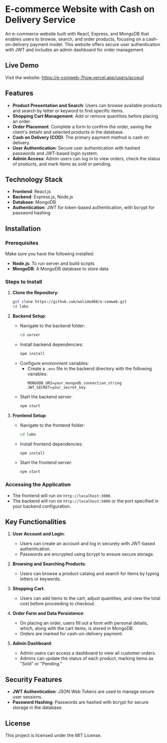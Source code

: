 
# E-commerce Website with Cash on Delivery Service

An e-commerce website built with React, Express, and MongoDB that enables users to browse, search, and order products, focusing on a cash-on-delivery payment model. This website offers secure user authentication with JWT and includes an admin dashboard for order management.


## Live Demo
Visit the website: https://e-comweb-7how.vercel.app/users/acceuil

## Features

- **Product Presentation and Search**: Users can browse available products and search by letter or keyword to find specific items.
- **Shopping Cart Management**: Add or remove quantities before placing an order.
- **Order Placement**: Complete a form to confirm the order, saving the client's details and selected products in the database.
- **Cash on Delivery (COD)**: The primary payment method is cash on delivery.
- **User Authentication**: Secure user authentication with hashed passwords and JWT-based login system.
- **Admin Access**: Admin users can log in to view orders, check the status of products, and mark items as sold or pending.

## Technology Stack

- **Frontend**: React.js
- **Backend**: Express.js, Node.js
- **Database**: MongoDB
- **Authentication**: JWT for token-based authentication, with bcrypt for password hashing

## Installation

### Prerequisites

Make sure you have the following installed:
- **Node.js**: To run server and build scripts
- **MongoDB**: A MongoDB database to store data

### Steps to Install

1. **Clone the Repository**:
   ```bash
   git clone https://github.com/walided88/e-comweb.git
   cd labo
   ```

2. **Backend Setup**:

   - Navigate to the backend folder:
     ```bash
     cd server
     ```
   - Install backend dependencies:
     ```bash
     npm install
     ```
   - Configure environment variables:
     - Create a `.env` file in the backend directory with the following variables:
       ```
       MONGODB_URI=your_mongodb_connection_string
       JWT_SECRET=your_secret_key
       ```
   - Start the backend server:
     ```bash
     npm start
     ```

3. **Frontend Setup**:

   - Navigate to the frontend folder:
     ```bash
     cd labo
     ```
   - Install frontend dependencies:
     ```bash
     npm install
     ```
   - Start the frontend server:
     ```bash
     npm start
     ```

### Accessing the Application

- The frontend will run on `http://localhost:3000`.
- The backend will run on `http://localhost:5000` or the port specified in your backend configuration.

## Key Functionalities

1. **User Account and Login**:
   - Users can create an account and log in securely with JWT-based authentication.
   - Passwords are encrypted using bcrypt to ensure secure storage.

2. **Browsing and Searching Products**:
   - Users can browse a product catalog and search for items by typing letters or keywords.

3. **Shopping Cart**:
   - Users can add items to the cart, adjust quantities, and view the total cost before proceeding to checkout.

4. **Order Form and Data Persistence**:
   - On placing an order, users fill out a form with personal details, which, along with the cart items, is stored in MongoDB.
   - Orders are marked for cash-on-delivery payment.

5. **Admin Dashboard**:
   - Admin users can access a dashboard to view all customer orders.
   - Admins can update the status of each product, marking items as "Sold" or "Pending."

## Security Features

- **JWT Authentication**: JSON Web Tokens are used to manage secure user sessions.
- **Password Hashing**: Passwords are hashed with bcrypt for secure storage in the database.

## License

This project is licensed under the MIT License.
